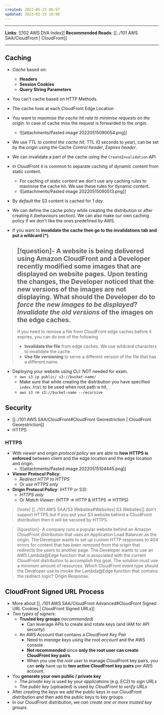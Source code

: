 ```yaml
---
created: 2022-05-15 08:57
updated: 2023-02-15 10:00
---
```

---
**Links**: [[102 AWS DVA Index]]
**Recommended Reads**: [[../101 AWS SAA/CloudFront | CloudFront]]

---
## Caching
- *Cache* based on:
	- **Headers**
	- **Session Cookies**
	- **Query String Parameters**

- You can't cache based on HTTP Methods.
- The cache lives at each CloudFront Edge Location
- You want to *maximise the cache hit rate to minimise requests on the origin*. In case of cache miss the request is forwarded to the origin.
	- ![[attachments/Pasted image 20220515090054.png]]

- We use *TTL to control the cache hit*. TTL (0 seconds to year), can be set by the origin using the Cache *Control header*, *Expires header*.
- We can invalidate a part of the cache using the `CreateInvalidation` API
- In CloudFront it is common to separate caching of dynamic content from static content. 
	- For caching of static content we don't use any caching rules to maximise the cache hit. We use these rules for dynamic content.
	- ![[attachments/Pasted image 20220515090513.png]]

- By *default* the S3 content is cached for *1 day*. 
- We can define the cache policy while creating the distribution or after creating it (behaviours section). We can also make our own caching policy if we don't like the ones predefined by AWS.
- If you want to **invalidate the cache then go to the invalidations tab and put a wildcard (\*)**.

> [!question]- A website is being delivered using Amazon CloudFront and a Developer recently modified some images that are displayed on website pages. Upon testing the changes, the Developer noticed that the new versions of the images are not displaying. What should the Developer do to *force the new images to be displayed*?
> *Invalidate the old versions* of the images on the edge caches.
> ---
> If you need to remove a file from CloudFront edge caches before it expires, you can do one of the following
> - **Invalidate the file** from edge caches. We use wildcard characters to invalidate the cache.
> - **Use file versioning** to serve a different version of the file that has a different name.

- Deploying your website using CLI: NOT needed for exam.
	- `aws s3 cp public/ s3://bucket-name/`
	- Make sure that while creating the distribution you have specified `index.html` to be used when root path is hit.
	- `aws s3 rm s3://bucket-name --recursive`

## Security
-  [[../101 AWS SAA/CloudFront#CloudFront Georestriction | CloudFront Georestriction]]
- HTTPS

### HTTPS
- With *viewer* and *origin protocol policy* we are able to **how HTTPS is enforced** between client and the edge location and the edge location and origin.
	- ![[attachments/Pasted image 20220515104445.png]]
- **Viewer Protocol Policy**:
	- *Redirect HTTP to HTTPS*
	- Or *use HTTPS only*
- **Origin Protocol Policy**: (HTTP or S3):
	- *HTTPS only*
	- Or *Match Viewer*: (HTTP => HTTP & HTTPS => HTTPS)

> [!note] [[../101 AWS SAA/S3 Websites#Websites| S3 Websites]] don't support HTTPS but if you put your S3 website behind a CloudFront distribution then it will be secured by HTTPS.

> [!question]- A company runs a popular website behind an Amazon CloudFront distribution that uses an Application Load Balancer as the origin. The Developer wants to set up custom HTTP responses to 404 errors for content that has been removed from the origin that redirects the users to another page. The Developer wants to use an AWS Lambda@Edge function that is associated with the current CloudFront distribution to accomplish this goal. The solution must use a minimum amount of resources. Which CloudFront event type should the Developer use to invoke the Lambda@Edge function that contains the redirect logic?
> Origin Response.

## CloudFront Signed URL Process
- More about [[../101 AWS SAA/CloudFront Advanced#CloudFront Signed URL Cookies | CloudFront Signed URLs]]
- *Two types of signers*:
	- **Trusted key groups** (*recommended*)
		- Can leverage APIs to create and rotate keys (and IAM for API security)
	- An AWS Account that contains a *CloudFront Key Pair*
		- Need to *manage keys using the root account* and the AWS console
		- **Not recommended** since **only the root user can create CloudFront key pairs**.
		- When you use the *root user* to manage CloudFront key pairs, you can **only** have up to **two active CloudFront key pairs** per AWS account.
- You **generate your own public / private key** 
	- The *private key* is used by your *applications* (e.g. EC2) to *sign URLs*
	- The *public key* (uploaded) is used by *CloudFront to verify URLs* 
- After creating the keys we add the public keys in our CloudFront distribution and then add the public keys to key groups.
- In our CloudFront distribution, we *can create one or more trusted key groups*.
